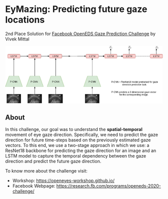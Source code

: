 # EyMazing: Predicting future gaze locations
2nd Place Solution for [Facebook OpenEDS Gaze Prediction Challenge](https://research.fb.com/programs/openeds-2020-challenge/) by Vivek Mittal

![model](Drawing.png "Model Overview")


## About
In this challenge, our goal was to understand the **spatial-temporal** movement of eye gaze direction. Specifically, we need to predict the gaze direction for future time-steps based on the previously estimated gaze vectors.  To this end, we use a two-stage approach in which we use: a ResNet18 backbone for predicting the gaze direction for an image and an LSTM model to capture the temporal dependency between the gaze direction and predict the future gaze direction.

To know more about the challenge visit:
* Workshop: https://openeyes-workshop.github.io/ 
* Facebook Webpage: https://research.fb.com/programs/openeds-2020-challenge/
